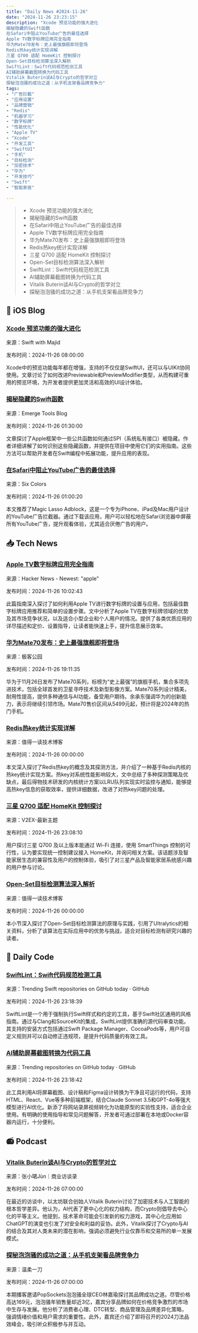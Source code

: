 ```yaml
---
title: "Daily News #2024-11-26"
date: "2024-11-26 23:23:15"
description: "Xcode 预览功能的强大进化
揭秘隐藏的Swift函数
在Safari中阻止YouTube广告的最佳选择
Apple TV数字标牌应用完全指南
华为Mate70发布：史上最强旗舰即将登场
Redis热key统计实现详解
三星 Q700 适配 HomeKit 控制探讨
Open-Set目标检测算法深入解析
SwiftLint：Swift代码规范检测工具
AI辅助屏幕截图转换为代码工具
Vitalik Buterin谈AI与Crypto的哲学对立
探秘泡泡骚的成功之道：从手机支架看品牌竞争力"
tags: 
- "广告拦截"
- "应用设置"
- "品牌营销"
- "Redis"
- "机器学习"
- "数字标牌"
- "性能优化"
- "Apple TV"
- "Xcode"
- "开发工具"
- "SwiftUI"
- "手机"
- "目标检测"
- "加密技术"
- "华为"
- "开发技巧"
- "Swift"
- "智能家居"

---
```


> - Xcode 预览功能的强大进化
> - 揭秘隐藏的Swift函数
> - 在Safari中阻止YouTube广告的最佳选择
> - Apple TV数字标牌应用完全指南
> - 华为Mate70发布：史上最强旗舰即将登场
> - Redis热key统计实现详解
> - 三星 Q700 适配 HomeKit 控制探讨
> - Open-Set目标检测算法深入解析
> - SwiftLint：Swift代码规范检测工具
> - AI辅助屏幕截图转换为代码工具
> - Vitalik Buterin谈AI与Crypto的哲学对立
> - 探秘泡泡骚的成功之道：从手机支架看品牌竞争力

## 🍎 iOS Blog

### [Xcode 预览功能的强大进化](https://swiftwithmajid.com/2024/11/26/the-power-of-previews-in-xcode/)

来源：Swift with Majid

发布时间：2024-11-26 08:00:00

Xcode中的预览功能每年都在增强，支持的不仅仅是SwiftUI，还可以与UIKit协同使用。文章讨论了如何改进Previewable和PreviewModifier类型，从而构建可重用的预览环境，为开发者提供更加灵活和高效的UI设计体验。

### [揭秘隐藏的Swift函数](https://www.emergetools.com/blog/posts/calling-hidden-swift-functions)

来源：Emerge Tools Blog

发布时间：2024-11-26 01:30:00

文章探讨了Apple框架中一些公共函数如何通过SPI（系统私有接口）被隐藏。作者详细讲解了如何识别这些隐藏函数，并提供在项目中使用它们的实用指南。这些方法可以帮助开发者在Swift编程中拓展功能，提升应用的表现。

### [在Safari中阻止YouTube广告的最佳选择](https://sixcolors.com/feed-only/2024/11/magic-lasso-adblock-youtube-ad-blocker-for-safari-20/)

来源：Six Colors

发布时间：2024-11-26 01:00:20

本文推荐了Magic Lasso Adblock，这是一个专为iPhone、iPad及Mac用户设计的YouTube广告拦截器。通过下载该应用，用户可以轻松地在Safari浏览器中屏蔽所有YouTube广告，提升观看体验，尤其适合厌倦广告的用户。

## 📥 Tech News

### [Apple TV数字标牌应用完全指南](https://www.screencanvas.app/articles/digital-signage-apple-tv-complete-guide)

来源：Hacker News - Newest: "apple"

发布时间：2024-11-26 10:02:43

此篇指南深入探讨了如何利用Apple TV进行数字标牌的设置与应用，包括最佳数字标牌应用推荐和简单的设置步骤。文中分析了Apple TV在数字标牌领域的优势及其市场竞争状况，以及适合小型企业和个人用户的情况。提供了各类优质应用的详尽描述和定价、设置指导，让读者能快速上手，提升信息展示效率。

### [华为Mate70发布：史上最强旗舰即将登场](http://www.geekpark.net/news/343537)

来源：极客公园

发布时间：2024-11-26 19:11:35

华为于11月26日发布了Mate70系列，标榜为“史上最强”的旗舰手机，集合多项先进技术，包括全球首发的卫星寻呼技术及新型影像方案。Mate70系列设计精美，耐用性提高，提供多种通信与AI功能，备受用户期待。余承东强调华为的创新能力，表示将继续引领市场。Mate70售价区间从5499元起，预计将是2024年的热门手机。

### [Redis热key统计实现详解](https://mp.weixin.qq.com/s/RWQzLZq6X7B5ThaKX6U4SQ)

来源：值得一读技术博客

发布时间：2024-11-26 00:00:00

本文深入探讨了Redis热key的概念及其探测方法，并介绍了一种基于Redis内核的热key统计实现方案。热key对系统性能影响较大，文中总结了多种探测策略及优缺点，最后得物技术研发的内核统计方案以LRU队列实现实时监控与通知，能够提高热key信息的获取效率，提供详细数据，改进了对热key问题的处理。

### [三星 Q700 适配 HomeKit 控制探讨](https://www.v2ex.com/t/1092915)

来源：V2EX-最新主题

发布时间：2024-11-26 23:08:10

用户探讨三星 Q700 及以上版本能通过 Wi-Fi 连接，使用 SmartThings 控制的可行性，认为要实现统一控制建议接入 HomeKit，并询问相关方案。该话题涉及智能家居生态的兼容性及用户的控制体验，吸引了对三星产品及智能家居系统感兴趣的用户参与讨论。

### [Open-Set目标检测算法深入解析](https://mp.weixin.qq.com/s/2YoJPRILKOMkmvLmT0ejeg)

来源：值得一读技术博客

发布时间：2024-11-26 00:00:00

本小节深入探讨了Open-Set目标检测算法的原理与实践，引用了Ultralytics的相关资料，分析了该算法在实际应用中的优势与挑战，适合对目标检测有研究兴趣的读者。

## 💾 Daily Code

### [SwiftLint：Swift代码规范检测工具](https://github.com/realm/SwiftLint)

来源：Trending Swift repositories on GitHub today · GitHub

发布时间：2024-11-26 23:18:39

SwiftLint是一个用于强制执行Swift样式和约定的工具，基于Swift社区通用的风格指南。通过与Clang和SourceKit的集成，SwiftLint提供准确的源代码审查功能。其支持的安装方式包括通过Swift Package Manager、CocoaPods等，用户可自定义规则并可以自动修正违规项，是提升代码质量的有效工具。

### [AI辅助屏幕截图转换为代码工具](https://github.com/abi/screenshot-to-code)

来源：Trending repositories on GitHub today · GitHub

发布时间：2024-11-26 23:18:42

此工具利用AI将屏幕截图、设计稿和Figma设计转换为干净且可运行的代码，支持HTML、React、Vue等多种前端框架，结合Claude Sonnet 3.5和GPT-4o等强大模型进行AI优化。新添了将网站录屏视频转化为功能原型的实验性支持，适合企业使用。有明确的使用指导和常见问题解答，开发者可通过部署在本地或Docker容器内运行，十分便利。

## 📻 Podcast

### [Vitalik Buterin谈AI与Crypto的哲学对立](https://www.xiaoyuzhoufm.com/episode/6744818a8d1233fb0df4d418)

来源：张小珺Jùn｜商业访谈录

发布时间：2024-11-26 07:00:00

在最近的访谈中，以太坊联合创始人Vitalik Buterin讨论了加密技术与人工智能的根本哲学差异。他认为，AI代表了更中心化的权力结构，而Crypto则倡导去中心化的平等主义。他提到，技术革命可能会引发新的权力游戏，其中心化应用如ChatGPT的演变也引发了对安全和利益的妥协。此外，Vitalik探讨了Crypto与AI的结合及其对人类未来的潜在影响，强调必须避免行业仅靠币和交易所的单一发展模式。

### [探秘泡泡骚的成功之道：从手机支架看品牌竞争力](https://www.xiaoyuzhoufm.com/episode/6744a43311045e78e5df19cb)

来源：温柔一刀

发布时间：2024-11-26 07:00:00

本期播客邀请PopSockets泡泡骚全球CEO林嘉瑜探讨其品牌成功之道。尽管价格高达169元，泡泡骚年销售量却近3亿，嘉宾分享品牌如何在价格竞争激烈的市场中生存与发展。他分析了消费者心理、DTC转型、商品管理及品牌差异化策略，强调情绪价值和用户需求的重要性。此外，嘉宾还介绍了即将召开的2024刀法品效峰会，吸引听众积极参与并互动。

